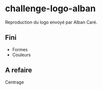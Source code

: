 # challenge-logo-alban

Reproduction du logo envoyé par Alban Caré.

## Fini

- Formes
- Couleurs

## A refaire

Centrage

